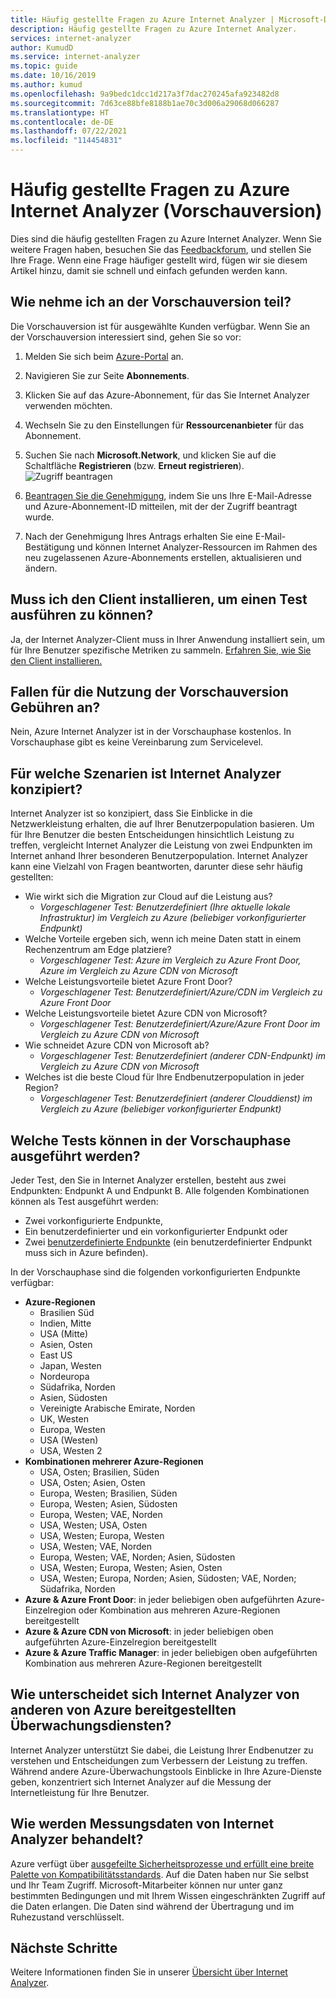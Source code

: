 ```yaml
---
title: Häufig gestellte Fragen zu Azure Internet Analyzer | Microsoft-Dokumentation
description: Häufig gestellte Fragen zu Azure Internet Analyzer.
services: internet-analyzer
author: KumudD
ms.service: internet-analyzer
ms.topic: guide
ms.date: 10/16/2019
ms.author: kumud
ms.openlocfilehash: 9a9bedc1dcc1d217a3f7dac270245afa923482d8
ms.sourcegitcommit: 7d63ce88bfe8188b1ae70c3d006a29068d066287
ms.translationtype: HT
ms.contentlocale: de-DE
ms.lasthandoff: 07/22/2021
ms.locfileid: "114454831"
---
```

# <a name="azure-internet-analyzer-faq-preview"></a>Häufig gestellte Fragen zu Azure Internet Analyzer (Vorschauversion)

Dies sind die häufig gestellten Fragen zu Azure Internet Analyzer. Wenn Sie weitere Fragen haben, besuchen Sie das [Feedbackforum](https://aka.ms/internetAnalyzerFeedbackForum), und stellen Sie Ihre Frage. Wenn eine Frage häufiger gestellt wird, fügen wir sie diesem Artikel hinzu, damit sie schnell und einfach gefunden werden kann.

## <a name="how-do-i-participate-in-the-preview"></a>Wie nehme ich an der Vorschauversion teil?

Die Vorschauversion ist für ausgewählte Kunden verfügbar. Wenn Sie an der Vorschauversion interessiert sind, gehen Sie so vor:

1. Melden Sie sich beim [Azure-Portal](https://ms.portal.azure.com) an.
2. Navigieren Sie zur Seite **Abonnements**.
3. Klicken Sie auf das Azure-Abonnement, für das Sie Internet Analyzer verwenden möchten.
4. Wechseln Sie zu den Einstellungen für **Ressourcenanbieter** für das Abonnement.
5. Suchen Sie nach **Microsoft.Network**, und klicken Sie auf die Schaltfläche **Registrieren** (bzw. **Erneut registrieren**).
![Zugriff beantragen](./media/ia-faq/request-preview-access.png)

6. [Beantragen Sie die Genehmigung](https://aka.ms/internetAnalyzerContact), indem Sie uns Ihre E-Mail-Adresse und Azure-Abonnement-ID mitteilen, mit der der Zugriff beantragt wurde.
7. Nach der Genehmigung Ihres Antrags erhalten Sie eine E-Mail-Bestätigung und können Internet Analyzer-Ressourcen im Rahmen des neu zugelassenen Azure-Abonnements erstellen, aktualisieren und ändern.

## <a name="do-i-need-to-embed-the-client-to-run-a-test"></a>Muss ich den Client installieren, um einen Test ausführen zu können?

Ja, der Internet Analyzer-Client muss in Ihrer Anwendung installiert sein, um für Ihre Benutzer spezifische Metriken zu sammeln. [Erfahren Sie, wie Sie den Client installieren.](internet-analyzer-embed-client.md) 

## <a name="do-i-get-billed-for-participating-in-the-preview"></a>Fallen für die Nutzung der Vorschauversion Gebühren an?
Nein, Azure Internet Analyzer ist in der Vorschauphase kostenlos. In Vorschauphase gibt es keine Vereinbarung zum Servicelevel.

## <a name="what-scenarios-is-internet-analyzer-designed-to-address"></a>Für welche Szenarien ist Internet Analyzer konzipiert?

Internet Analyzer ist so konzipiert, dass Sie Einblicke in die Netzwerkleistung erhalten, die auf Ihrer Benutzerpopulation basieren. Um für Ihre Benutzer die besten Entscheidungen hinsichtlich Leistung zu treffen, vergleicht Internet Analyzer die Leistung von zwei Endpunkten im Internet anhand Ihrer besonderen Benutzerpopulation. Internet Analyzer kann eine Vielzahl von Fragen beantworten, darunter diese sehr häufig gestellten:

* Wie wirkt sich die Migration zur Cloud auf die Leistung aus? 
    * *Vorgeschlagener Test: Benutzerdefiniert (Ihre aktuelle lokale Infrastruktur) im Vergleich zu Azure (beliebiger vorkonfigurierter Endpunkt)*
* Welche Vorteile ergeben sich, wenn ich meine Daten statt in einem Rechenzentrum am Edge platziere? 
    *  *Vorgeschlagener Test: Azure im Vergleich zu Azure Front Door, Azure im Vergleich zu Azure CDN von Microsoft*
* Welche Leistungsvorteile bietet Azure Front Door?
    *  *Vorgeschlagener Test: Benutzerdefiniert/Azure/CDN im Vergleich zu Azure Front Door*
* Welche Leistungsvorteile bietet Azure CDN von Microsoft? 
    *  *Vorgeschlagener Test: Benutzerdefiniert/Azure/Azure Front Door im Vergleich zu Azure CDN von Microsoft*
* Wie schneidet Azure CDN von Microsoft ab? 
    *  *Vorgeschlagener Test: Benutzerdefiniert (anderer CDN-Endpunkt) im Vergleich zu Azure CDN von Microsoft*
* Welches ist die beste Cloud für Ihre Endbenutzerpopulation in jeder Region? 
    *  *Vorgeschlagener Test: Benutzerdefiniert (anderer Clouddienst) im Vergleich zu Azure (beliebiger vorkonfigurierter Endpunkt)*

## <a name="which-tests-can-i-run-in-preview"></a>Welche Tests können in der Vorschauphase ausgeführt werden?

Jeder Test, den Sie in Internet Analyzer erstellen, besteht aus zwei Endpunkten: Endpunkt A und Endpunkt B. Alle folgenden Kombinationen können als Test ausgeführt werden:  
* Zwei vorkonfigurierte Endpunkte,
* Ein benutzerdefinierter und ein vorkonfigurierter Endpunkt oder
* Zwei [benutzerdefinierte Endpunkte](internet-analyzer-custom-endpoint.md) (ein benutzerdefinierter Endpunkt muss sich in Azure befinden).

In der Vorschauphase sind die folgenden vorkonfigurierten Endpunkte verfügbar:
* **Azure-Regionen**
    * Brasilien Süd
    * Indien, Mitte
    * USA (Mitte)
    * Asien, Osten
    * East US
    * Japan, Westen
    * Nordeuropa
    * Südafrika, Norden
    * Asien, Südosten
    * Vereinigte Arabische Emirate, Norden
    * UK, Westen  
    * Europa, Westen
    * USA (Westen)
    * USA, Westen 2
* **Kombinationen mehrerer Azure-Regionen**
    * USA, Osten; Brasilien, Süden
    * USA, Osten; Asien, Osten
    * Europa, Westen; Brasilien, Süden
    * Europa, Westen; Asien, Südosten
    * Europa, Westen; VAE, Norden
    * USA, Westen; USA, Osten
    * USA, Westen; Europa, Westen
    * USA, Westen; VAE, Norden
    * Europa, Westen; VAE, Norden; Asien, Südosten
    * USA, Westen; Europa, Westen; Asien, Osten
    * USA, Westen; Europa, Norden; Asien, Südosten; VAE, Norden; Südafrika, Norden 
* **Azure & Azure Front Door**: in jeder beliebigen oben aufgeführten Azure-Einzelregion oder Kombination aus mehreren Azure-Regionen bereitgestellt
* **Azure & Azure CDN von Microsoft**: in jeder beliebigen oben aufgeführten Azure-Einzelregion bereitgestellt
* **Azure & Azure Traffic Manager**: in jeder beliebigen oben aufgeführten Kombination aus mehreren Azure-Regionen bereitgestellt

## <a name="how-is-internet-analyzer-different-from-other-monitoring-services-provided-by-azure"></a>Wie unterscheidet sich Internet Analyzer von anderen von Azure bereitgestellten Überwachungsdiensten?

Internet Analyzer unterstützt Sie dabei, die Leistung Ihrer Endbenutzer zu verstehen und Entscheidungen zum Verbessern der Leistung zu treffen. Während andere Azure-Überwachungstools Einblicke in Ihre Azure-Dienste geben, konzentriert sich Internet Analyzer auf die Messung der Internetleistung für Ihre Benutzer.

## <a name="how-is-measurement-data-handled-by-internet-analyzer"></a>Wie werden Messungsdaten von Internet Analyzer behandelt?

Azure verfügt über [ausgefeilte Sicherheitsprozesse und erfüllt eine breite Palette von Kompatibilitätsstandards](https://azure.microsoft.com/support/trust-center/). Auf die Daten haben nur Sie selbst und Ihr Team Zugriff. Microsoft-Mitarbeiter können nur unter ganz bestimmten Bedingungen und mit Ihrem Wissen eingeschränkten Zugriff auf die Daten erlangen. Die Daten sind während der Übertragung und im Ruhezustand verschlüsselt.

## <a name="next-steps"></a>Nächste Schritte

Weitere Informationen finden Sie in unserer [Übersicht über Internet Analyzer](internet-analyzer-overview.md).
